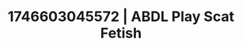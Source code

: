 ---
categories:
- Spiritual kink
- AI-generated
- Erotic oil massage
- Pleasure activism
- Erotic dreamscape
- ASMR
- Delicate restraint
- Cosplay
image: /assets/images/1746603045572.jpg
layout: post
seo:
  description: Featured content with sensual ABDL Play, Scat Fetish. HD images available.
  keywords: ABDL Play, Scat Fetish
  og_image: /assets/images/1746603045572.jpg
  schema_type: VisualArtwork
tags:
- ABDL Play
- '#1746603045572'
- Scat Fetish
title: 1746603045572 | ABDL Play Scat Fetish
---
